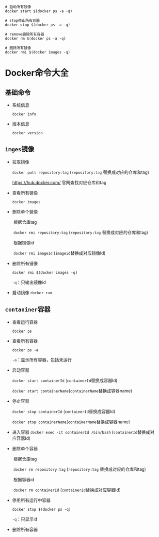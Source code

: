 ```
# 启动所有镜像
docker start $(docker ps -a -q)
 
# stop停止所有容器
docker stop $(docker ps -a -q)
 
# remove删除所有容器
docker rm $(docker ps -a -q) 
 
# 删除所有镜像
docker rmi $(docker images -q)
```

# Docker命令大全

## 基础命令

- 系统信息

  `docker info`

- 版本信息

  `docker version`

## `imges`镜像

- 拉取镜像

  `docker pull repository:tag`   (`repository:tag` 替换成对应的仓库和tag)

  https://hub.docker.com/ 官网查找对应仓库和tag

- 查看所有镜像

  `docker images` 

- 删除单个镜像

  ​	根据仓库tag

  ​	`docker rmi repository:tag` (`repository:tag` 替换成对应的仓库和tag)

  ​	根据镜像id

  ​	`docker rmi imageId`  (`imageid`替换成对应镜像Id)

- 删除所有镜像 

  `docker rmi $(docker images -q)`

   `-q`：只输出镜像id

- 启动镜像
  `docker run`


## `contaniner`容器

- 查看运行容器

  `docker ps`

- 查看所有容器

  `docker ps -a` 

  `-a`：显示所有容器，包括未运行

- 启动容器

  `docker start containerId` (`containerId`替换成容器Id)

  `docker start containerName`(`containerName`替换成容器name)

- 停止容器

  `docker stop containerId` (`containerId`替换成容器Id)

  `docker stop containerName`(`containerName`替换成容器name)

- 进入容器
  `docker exec -it containerId /bin/bash`  (`containerId`替换成对应容器Id)

- 删除单个容器

  ​	根据仓库tag

  ​	`docker rm repository:tag` (`repository:tag` 替换成对应的仓库和tag)

  ​	根据容器id

  ​	`docker rm containerId`    (`containerId`替换成对应容器Id)

- 停用所有运行中容器

  `docker stop $(docker ps -q)`

  `-q`：只显示id

- 删除所有容器







